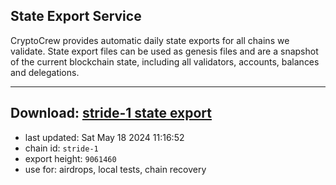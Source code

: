 ## State Export Service
CryptoCrew provides automatic daily state exports for all chains we validate. State export files can be used as genesis files and are a snapshot of the current blockchain state, including all validators, accounts, balances and delegations.

---
**Download: [stride-1 state export](https://dl-eu2.ccvalidators.com/SERVICE/stride/stride-1_export_9061460.json)**
---

- last updated: Sat May 18 2024 11:16:52
- chain id: `stride-1`
- export height: `9061460`
- use for: airdrops, local tests, chain recovery
